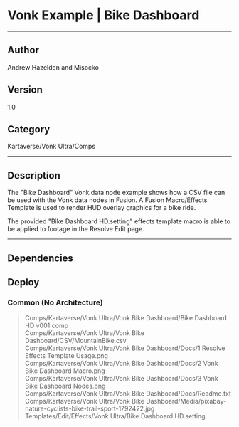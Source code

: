 # Vonk Example | Bike Dashboard
___

## Author
Andrew Hazelden and Misocko

## Version
1.0

## Category
Kartaverse/Vonk Ultra/Comps

___

## Description
<p>The "Bike Dashboard" Vonk data node example shows how a CSV file can be used with the Vonk data nodes in Fusion. A Fusion Macro/Effects Template is used to render HUD overlay graphics for a bike ride.</p>

<p>The provided "Bike Dashboard HD.setting" effects template macro is able to be applied to footage in the Resolve Edit page.</p>

___

## Dependencies

## Deploy

### Common (No Architecture)

> Comps/Kartaverse/Vonk Ultra/Vonk Bike Dashboard/Bike Dashboard HD v001.comp  
> Comps/Kartaverse/Vonk Ultra/Vonk Bike Dashboard/CSV/MountainBike.csv  
> Comps/Kartaverse/Vonk Ultra/Vonk Bike Dashboard/Docs/1 Resolve Effects Template Usage.png  
> Comps/Kartaverse/Vonk Ultra/Vonk Bike Dashboard/Docs/2 Vonk Bike Dashboard Macro.png  
> Comps/Kartaverse/Vonk Ultra/Vonk Bike Dashboard/Docs/3 Vonk Bike Dashboard Nodes.png  
> Comps/Kartaverse/Vonk Ultra/Vonk Bike Dashboard/Docs/Readme.txt  
> Comps/Kartaverse/Vonk Ultra/Vonk Bike Dashboard/Media/pixabay-nature-cyclists-bike-trail-sport-1792422.jpg  
> Templates/Edit/Effects/Vonk Ultra/Bike Dashboard HD.setting  
